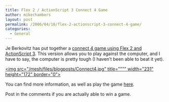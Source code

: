 ```yaml
---
title: Flex 2 / ActionScript 3 Connect 4 Game
author: mikechambers
layout: post
permalink: /2006/04/10/flex-2-actionscript-3-connect-4-game/
categories:
  - General
---
```



Je Berkovitz has put together a [connect 4 game using Flex 2 and ActionScript 3][1]. This version allows you to play against the computer, and I have to say, the computer is pretty tough (I haven&#8217;t been able to beat it yet).

[<img src="/mesh/files/blogposts/Connect4.jpg" title="""" width="231" height="172" border="0">][1]

You can find more information, as well as play the game [here][1].

Post in the comments if you are actually able to win a game.

 [1]: http://joeberkovitz.com/blog/2006/04/08/connect-four/